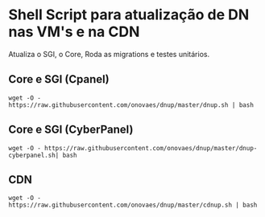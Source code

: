 # Shell Script para atualização de DN nas VM's e na CDN

Atualiza o SGI, o Core, Roda as migrations e testes unitários. 

## Core e SGI (Cpanel)
    wget -O - https://raw.githubusercontent.com/onovaes/dnup/master/dnup.sh | bash 

## Core e SGI (CyberPanel)
    wget -O - https://raw.githubusercontent.com/onovaes/dnup/master/dnup-cyberpanel.sh| bash 

## CDN
    wget -O - https://raw.githubusercontent.com/onovaes/dnup/master/cdnup.sh | bash
